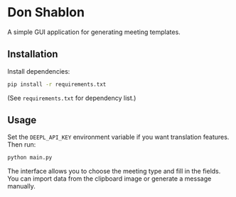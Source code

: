 # Don Shablon

A simple GUI application for generating meeting templates.

## Installation

Install dependencies:
```bash
pip install -r requirements.txt
```
(See `requirements.txt` for dependency list.)

## Usage

Set the `DEEPL_API_KEY` environment variable if you want translation features.
Then run:
```bash
python main.py
```

The interface allows you to choose the meeting type and fill in the fields. You
can import data from the clipboard image or generate a message manually.
